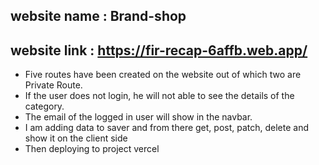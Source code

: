 ## website name : Brand-shop
## website link : https://fir-recap-6affb.web.app/

* Five routes have been created on the website out of which two are Private Route.
* If the user does not login, he will not able to see the details of the category.
* The email of the logged in user will show in the navbar.
* I am adding data to saver and from there get, post, patch, delete and show it on the client side
* Then deploying to project vercel